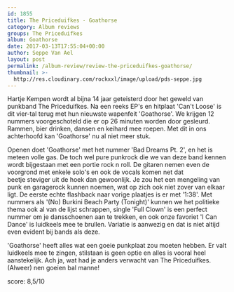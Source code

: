 ```yaml
---
id: 1855
title: The Priceduifkes - Goathorse
category: Album reviews
groups: The Priceduifkes
album: Goathorse
date: 2017-03-13T17:55:04+00:00
author: Seppe Van Ael
layout: post
permalink: /album-review/review-the-priceduifkes-goathorse/
thumbnail: >-
  http://res.cloudinary.com/rockxxl/image/upload/pds-seppe.jpg
---
```

Hartje Kempen wordt al bijna 14 jaar geteisterd door het geweld van punkband The Priceduifkes. Na een reeks EP's en hitplaat 'Can't Loose' is dit vier-tal terug met hun nieuwste wapenfeit 'Goathorse'. We krijgen 12 nummers voorgeschoteld die er op 26 minuten worden door gesleurd. Rammen, bier drinken, dansen en keihard mee roepen. Met dit in ons achterhoofd kan 'Goathorse' nu al niet meer stuk.

Openen doet 'Goathorse' met het nummer 'Bad Dreams Pt. 2', en het is meteen volle gas. De toch wel pure punkrock die we van deze band kennen wordt bijgestaan met een portie rock n roll. De gitaren nemen even de voorgrond met enkele solo's en ook de vocals komen net dat beetje steviger uit de hoek dan gewoonlijk. Je zou het een mengeling van punk en garagerock kunnen noemen, wat op zich ook niet zover van elkaar ligt. De eerste echte flashback naar vorige plaatjes is er met '1:38'. Met nummers als '(No) Burkini Beach Party (Tonight)' kunnen we het politieke thema ook al van de lijst schrappen, single 'Full Clown' is een perfect nummer om je dansschoenen aan te trekken, en ook onze favoriet 'I Can Dance' is luidkeels mee te brullen. Variatie is aanwezig en dat is niet altijd even evident bij bands als deze.

'Goathorse' heeft alles wat een goeie punkplaat zou moeten hebben. Er valt luidkeels mee te zingen, stilstaan is geen optie en alles is vooral heel aanstekelijk. Ach ja, wat had je anders verwacht van The Priceduifkes. (Alweer) nen goeien bal manne!

score: 8,5/10

